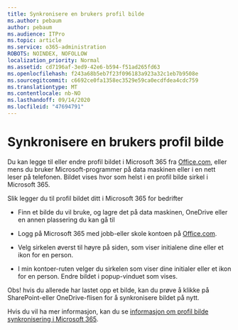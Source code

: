 ```yaml
---
title: Synkronisere en brukers profil bilde
ms.author: pebaum
author: pebaum
ms.audience: ITPro
ms.topic: article
ms.service: o365-administration
ROBOTS: NOINDEX, NOFOLLOW
localization_priority: Normal
ms.assetid: cd7196af-3ed9-42e6-b594-f51ad265fd63
ms.openlocfilehash: f243a68b5eb7f23f096183a923a32c1eb7b9508e
ms.sourcegitcommit: c6692ce0fa1358ec3529e59ca0ecdfdea4cdc759
ms.translationtype: MT
ms.contentlocale: nb-NO
ms.lasthandoff: 09/14/2020
ms.locfileid: "47694791"
---
```

# <a name="sync-a-users-profile-picture"></a>Synkronisere en brukers profil bilde

Du kan legge til eller endre profil bildet i Microsoft 365 fra [Office.com](https://www.office.com), eller mens du bruker Microsoft-programmer på data maskinen eller i en nett leser på telefonen. Bildet vises hvor som helst i en profil bilde sirkel i Microsoft 365.

Slik legger du til profil bildet ditt i Microsoft 365 for bedrifter

- Finn et bilde du vil bruke, og lagre det på data maskinen, OneDrive eller en annen plassering du kan gå til

- Logg på Microsoft 365 med jobb-eller skole kontoen på [Office.com](https://www.office.com).

- Velg sirkelen øverst til høyre på siden, som viser initialene dine eller et ikon for en person.

- I min kontoer-ruten velger du sirkelen som viser dine initialer eller et ikon for en person. Endre bildet i popup-vinduet som vises.

Obs! hvis du allerede har lastet opp et bilde, kan du prøve å klikke på SharePoint-eller OneDrive-flisen for å synkronisere bildet på nytt.

Hvis du vil ha mer informasjon, kan du se [informasjon om profil bilde synkronisering i Microsoft 365](https://support.office.com/article/information-about-profile-picture-synchronization-in-office-365-20594d76-d054-4af4-a660-401133e3d48a).
